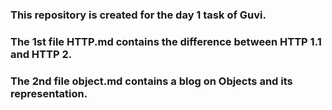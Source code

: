 ### This repository is created for the day 1 task of Guvi.
### The 1st file HTTP.md contains the difference between HTTP 1.1 and HTTP 2.
### The 2nd file object.md contains a blog on Objects and its representation.

